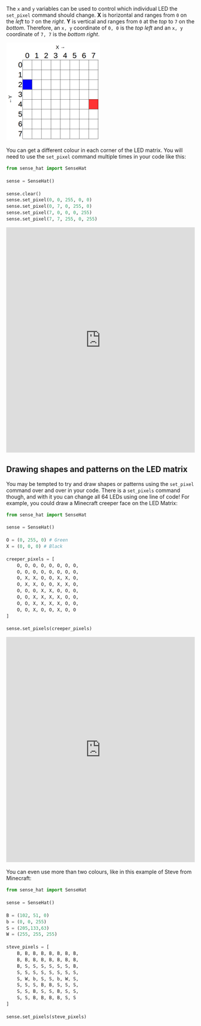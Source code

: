 The `x` and `y` variables can be used to control which individual LED the `set_pixel` command should change. **X** is horizontal and ranges from `0` on the *left* to `7` on the *right*. **Y** is vertical and ranges from `0` at the *top* to `7` on the *bottom*. Therefore, an `x, y` coordinate of `0, 0` is the *top left* and an `x, y` coordinate of `7, 7` is the *bottom right*.

![](images/coordinates.png)

You can get a different colour in each corner of the LED matrix. You will need to use the `set_pixel` command multiple times in your code like this:

```python
from sense_hat import SenseHat

sense = SenseHat()

sense.clear()
sense.set_pixel(0, 0, 255, 0, 0)
sense.set_pixel(0, 7, 0, 255, 0)
sense.set_pixel(7, 0, 0, 0, 255)
sense.set_pixel(7, 7, 255, 0, 255)
```

<iframe src="https://trinket.io/embed/python/78c2595904" width="100%" height="600" frameborder="0" marginwidth="0" marginheight="0" allowfullscreen></iframe>

## Drawing shapes and patterns on the LED matrix

You may be tempted to try and draw shapes or patterns using the `set_pixel` command over and over in your code. There is a `set_pixels` command though, and with it you can change all 64 LEDs using one line of code! For example, you could draw a Minecraft creeper face on the LED Matrix:

```python
from sense_hat import SenseHat

sense = SenseHat()

O = (0, 255, 0) # Green
X = (0, 0, 0) # Black

creeper_pixels = [
    O, O, O, O, O, O, O, O,
    O, O, O, O, O, O, O, O,
    O, X, X, O, O, X, X, O,
    O, X, X, O, O, X, X, O,
    O, O, O, X, X, O, O, O,
    O, O, X, X, X, X, O, O,
    O, O, X, X, X, X, O, O,
    O, O, X, O, O, X, O, O
]

sense.set_pixels(creeper_pixels)
```

<iframe src="https://trinket.io/embed/python/d6ccea808e" width="100%" height="600" frameborder="0" marginwidth="0" marginheight="0" allowfullscreen></iframe>

You can even use more than two colours, like in this example of Steve from Minecraft:

```python
from sense_hat import SenseHat

sense = SenseHat()

B = (102, 51, 0)
b = (0, 0, 255)
S = (205,133,63)
W = (255, 255, 255)

steve_pixels = [
    B, B, B, B, B, B, B, B,
    B, B, B, B, B, B, B, B,
    B, S, S, S, S, S, S, B,
    S, S, S, S, S, S, S, S,
    S, W, b, S, S, b, W, S,
    S, S, S, B, B, S, S, S,
    S, S, B, S, S, B, S, S,
    S, S, B, B, B, B, S, S
]

sense.set_pixels(steve_pixels)
```
